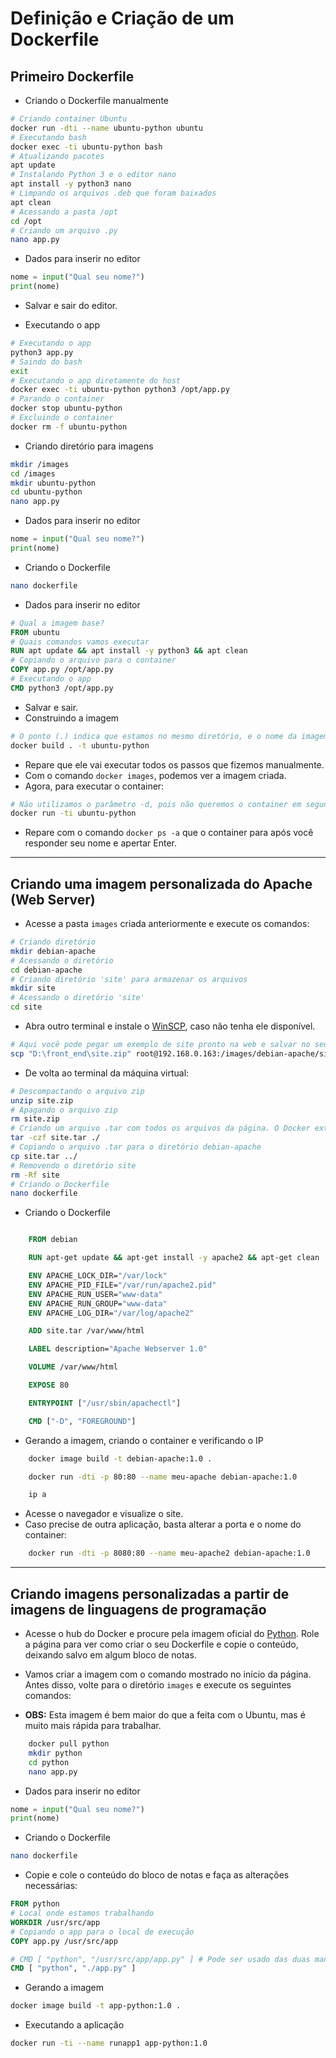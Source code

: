 # Definição e Criação de um Dockerfile

## Primeiro Dockerfile

- Criando o Dockerfile manualmente

```bash
# Criando container Ubuntu
docker run -dti --name ubuntu-python ubuntu
# Executando bash
docker exec -ti ubuntu-python bash
# Atualizando pacotes
apt update
# Instalando Python 3 e o editor nano
apt install -y python3 nano
# Limpando os arquivos .deb que foram baixados
apt clean
# Acessando a pasta /opt
cd /opt
# Criando um arquivo .py
nano app.py
```

- Dados para inserir no editor

```python
nome = input("Qual seu nome?")
print(nome)
```

- Salvar e sair do editor.

- Executando o app

```bash
# Executando o app
python3 app.py
# Saindo do bash
exit
# Executando o app diretamente do host
docker exec -ti ubuntu-python python3 /opt/app.py
# Parando o container
docker stop ubuntu-python
# Excluindo o container
docker rm -f ubuntu-python
```

- Criando diretório para imagens

```bash
mkdir /images
cd /images
mkdir ubuntu-python
cd ubuntu-python
nano app.py
```

- Dados para inserir no editor

```python
nome = input("Qual seu nome?")
print(nome)
```

- Criando o Dockerfile

```bash
nano dockerfile
```

- Dados para inserir no editor

```dockerfile
# Qual a imagem base?
FROM ubuntu
# Quais comandos vamos executar
RUN apt update && apt install -y python3 && apt clean
# Copiando o arquivo para o container
COPY app.py /opt/app.py
# Executando o app
CMD python3 /opt/app.py
```

- Salvar e sair.
- Construindo a imagem

```bash
# O ponto (.) indica que estamos no mesmo diretório, e o nome da imagem
docker build . -t ubuntu-python
```

- Repare que ele vai executar todos os passos que fizemos manualmente.
- Com o comando `docker images`, podemos ver a imagem criada.
- Agora, para executar o container:

```bash
# Não utilizamos o parâmetro -d, pois não queremos o container em segundo plano
docker run -ti ubuntu-python
```

- Repare com o comando `docker ps -a` que o container para após você responder seu nome e apertar Enter.

---

## Criando uma imagem personalizada do Apache (Web Server)

- Acesse a pasta `images` criada anteriormente e execute os comandos:

```bash
# Criando diretório
mkdir debian-apache
# Acessando o diretório
cd debian-apache
# Criando diretório 'site' para armazenar os arquivos
mkdir site
# Acessando o diretório 'site'
cd site
```

- Abra outro terminal e instale o [WinSCP](https://winscp.net/eng/download.php), caso não tenha ele disponível.

```bash
# Aqui você pode pegar um exemplo de site pronto na web e salvar no seu PC, depois envie-o para a máquina virtual
scp "D:\front_end\site.zip" root@192.168.0.163:/images/debian-apache/site
```

- De volta ao terminal da máquina virtual:

```bash
# Descompactando o arquivo zip
unzip site.zip
# Apagando o arquivo zip
rm site.zip
# Criando um arquivo .tar com todos os arquivos da página. O Docker extrai automaticamente o arquivo tar.
tar -czf site.tar ./
# Copiando o arquivo .tar para o diretório debian-apache
cp site.tar ../
# Removendo o diretório site
rm -Rf site
# Criando o Dockerfile
nano dockerfile
```

- Criando o Dockerfile

```dockerfile

    FROM debian

    RUN apt-get update && apt-get install -y apache2 && apt-get clean

    ENV APACHE_LOCK_DIR="/var/lock"
    ENV APACHE_PID_FILE="/var/run/apache2.pid"
    ENV APACHE_RUN_USER="www-data"
    ENV APACHE_RUN_GROUP="www-data"
    ENV APACHE_LOG_DIR="/var/log/apache2"

    ADD site.tar /var/www/html

    LABEL description="Apache Webserver 1.0"

    VOLUME /var/www/html

    EXPOSE 80

    ENTRYPOINT ["/usr/sbin/apachectl"]

    CMD ["-D", "FOREGROUND"]

```

- Gerando a imagem, criando o container e verificando o IP

```bash
    docker image build -t debian-apache:1.0 .

    docker run -dti -p 80:80 --name meu-apache debian-apache:1.0

    ip a
```

- Acesse o navegador e visualize o site.
- Caso precise de outra aplicação, basta alterar a porta e o nome do container:

```bash
    docker run -dti -p 8080:80 --name meu-apache2 debian-apache:1.0
```

---

## Criando imagens personalizadas a partir de imagens de linguagens de programação

- Acesse o hub do Docker e procure pela imagem oficial do [Python](https://hub.docker.com/_/python). Role a página para ver como criar o seu Dockerfile e copie o conteúdo, deixando salvo em algum bloco de notas.

- Vamos criar a imagem com o comando mostrado no início da página. Antes disso, volte para o diretório `images` e execute os seguintes comandos:

- **OBS:** Esta imagem é bem maior do que a feita com o Ubuntu, mas é muito mais rápida para trabalhar.

```bash
    docker pull python
    mkdir python
    cd python
    nano app.py
```

- Dados para inserir no editor

```python
nome = input("Qual seu nome?")
print(nome)
```

- Criando o Dockerfile

```bash
nano dockerfile
```

- Copie e cole o conteúdo do bloco de notas e faça as alterações necessárias:

```dockerfile
FROM python
# Local onde estamos trabalhando
WORKDIR /usr/src/app
# Copiando o app para o local de execução
COPY app.py /usr/src/app

# CMD [ "python", "/usr/src/app/app.py" ] # Pode ser usado das duas maneiras
CMD [ "python", "./app.py" ]
```

- Gerando a imagem

```bash
docker image build -t app-python:1.0 .
```

- Executando a aplicação

```bash
docker run -ti --name runapp1 app-python:1.0
```

